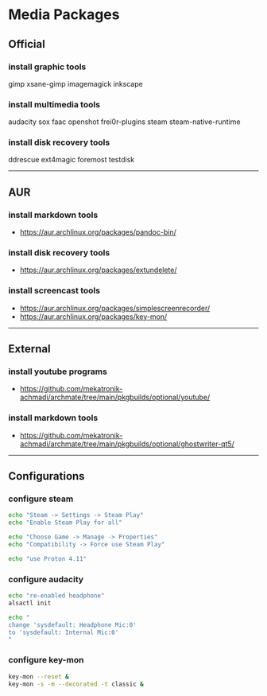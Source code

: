 # Media Packages

## Official

### install graphic tools

gimp xsane-gimp
imagemagick
inkscape

### install multimedia tools

audacity sox faac
openshot frei0r-plugins
steam steam-native-runtime

### install disk recovery tools

ddrescue ext4magic foremost testdisk

--------------------------------------------------------------------------------

## AUR

### install markdown tools

- https://aur.archlinux.org/packages/pandoc-bin/

### install disk recovery tools

- https://aur.archlinux.org/packages/extundelete/

### install screencast tools

- https://aur.archlinux.org/packages/simplescreenrecorder/
- https://aur.archlinux.org/packages/key-mon/

--------------------------------------------------------------------------------

## External

### install youtube programs

- https://github.com/mekatronik-achmadi/archmate/tree/main/pkgbuilds/optional/youtube/

### install markdown tools

- https://github.com/mekatronik-achmadi/archmate/tree/main/pkgbuilds/optional/ghostwriter-qt5/

--------------------------------------------------------------------------------

## Configurations

### configure steam

```sh
echo "Steam -> Settings -> Steam Play"
echo "Enable Steam Play for all"

echo "Choose Game -> Manage -> Properties"
echo "Compatibility -> Force use Steam Play"

echo "use Proton 4.11"
```

### configure audacity

```sh
echo "re-enabled headphone"
alsactl init
```

```sh
echo "
change 'sysdefault: Headphone Mic:0'
to 'sysdefault: Internal Mic:0'
"
```

### configure key-mon

```sh
key-mon --reset &
key-mon -s -m --decorated -t classic &
```

